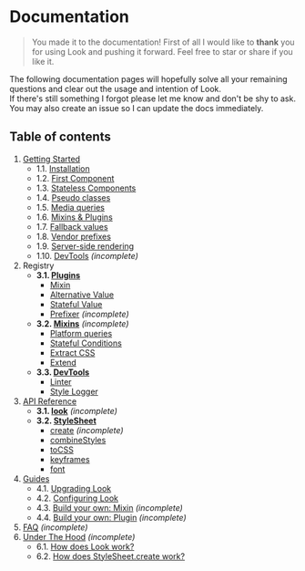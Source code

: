 # Documentation
> You made it to the documentation! First of all I would like to **thank** you for using Look and pushing it forward. Feel free to star or share if you like it.

The following documentation pages will hopefully solve all your remaining questions and clear out the usage and intention of Look.<br>
If there's still something I forgot please let me know and don't be shy to ask. You may also create an issue so I can update the docs immediately.

## Table of contents
1. [Getting Started](GettingStarted.md)
	* 1.1. [Installation](GettingStarted.md#1-installation)
	* 1.2. [First Component](GettingStarted.md#2-first-component)
	* 1.3. [Stateless Components](GettingStarted.md#3-stateless-components)
	* 1.4. [Pseudo classes](GettingStarted.md#4-pseudo-classes)
	* 1.5. [Media queries](GettingStarted.md#5-media-queries)
	* 1.6. [Mixins & Plugins](GettingStarted.md#6-mixins--plugins)
	* 1.7. [Fallback values](GettingStarted.md#7-fallback-values)
	* 1.8. [Vendor prefixes](GettingStarted.md#8-vendor-prefixes)
	* 1.9. [Server-side rendering](GettingStarted.md#9-server-side-rendering)
	* 1.10. [DevTools](GettingStarted.md#10-dev-tools) *(incomplete)*
2. Registry
	* **3.1. [Plugins](Plugins.md)**
		* [Mixin](plugins/Mixin.md)
		* [Alternative Value](plugins/AlternativeValue.md)
		* [Stateful Value](plugins/StatefulValue.md)
		* [Prefixer](plugins/Prefixer.md) *(incomplete)*
	* **3.2. [Mixins](Mixins.md)** *(incomplete)*
		* [Platform queries](Mixins.md#platform-queries)
		* [Stateful Conditions](Mixins.md#stateful-conditions)
		* [Extract CSS](Mixins.md#extract-css)
		* [Extend](Mixins.md#extend)
	* **3.3. [DevTools](DevTools.md)**
		* [Linter](devTools/linter.md)
		* [Style Logger](devTools/StyleLogger.md)
3. [API Reference](api/)
	* **3.1. [look](api/look.md)** *(incomplete)*
	* **3.2. [StyleSheet](api/StyleSheet.md)**
		* [create](#api/StyleSheet.md#createstyles--component) *(incomplete)*
		* [combineStyles](#combinestyles-styles)
		* [toCSS](#tocssstyles--scope-useragent)
		* [keyframes](#keyframesframes--name-useragent)
		* [font](#fontfontfamily-files--properties)
4. [Guides](guides/)
	* 4.1. [Upgrading Look](guides/upgradeLook.md)
	* 4.2. [Configuring Look](guides/configureLook.md)
	* 4.3. [Build your own: Mixin](guides/customMixin.md) *(incomplete)*
	* 4.4. [Build your own: Plugin](guides/customPlugin.md) *(incomplete)*
5. [FAQ](FAQ.md) *(incomplete)*
6. [Under The Hood](UnderTheHood.md) *(incomplete)*
	* 6.1. [How does Look work?](UnderTheHood.md#how-look-works)
	* 6.2. [How does StyleSheet.create work?](UnderTheHood.md#how-stylesheet-create-works)
